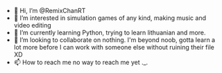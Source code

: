 - 👋 Hi, I’m @RemixChanRT
- 👀 I’m interested in simulation games of any kind, making music and video editing
- 🌱 I’m currently learning Python, trying to learn lithuanian and more.
- 💞️ I’m looking to collaborate on nothing. I'm beyond noob, gotta learn a lot more before I can work with someone else without ruining their file XD
- 📫 How to reach me no way to reach me yet ._.

<!---
RemixChanRT/RemixChanRT is a ✨ special ✨ repository because its `README.md` (this file) appears on your GitHub profile.
You can click the Preview link to take a look at your changes.
--->
